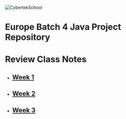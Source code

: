 ![CybertekSchool](https://www.cybertekschool.com/wp-content/uploads/2019/05/cybertek_logo_dark.svg)

# Europe Batch 4 Java Project Repository

# Review Class Notes

* ## [Week 1 ](/src/a_review/week1/ReadMe.md)
* ## [Week 2 ](/src/a_review/week2/ReadMe.md)
* ## [Week 3 ](/src/a_review/week3/ReadMe.md)
